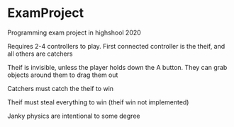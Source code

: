 # ExamProject
Programming exam project in highshool 2020

Requires 2-4 controllers to play. First connected controller is the theif, and all others are catchers

Theif is invisible, unless the player holds down the A button. They can grab objects around them to drag them out

Catchers must catch the theif to win

Theif must steal everything to win (theif win not implemented)

Janky physics are intentional to some degree